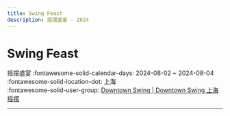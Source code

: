 ```yaml
---
title: Swing Feast
description: 摇摆盛宴 - 2024
---
```


# Swing Feast 

摇摆盛宴
:fontawesome-solid-calendar-days: 2024-08-02 ~ 2024-08-04  
:fontawesome-solid-location-dot: 上海  
:fontawesome-solid-user-group: [Downtown Swing | Downtown Swing 上海摇摆](https://swing.kids/zh_CN/downtown-swing)  

---
